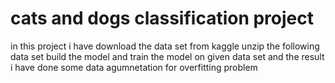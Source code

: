 # cats and dogs classification project
in this project i have download the data set from kaggle
unzip the following data set 
build the model and train the model on given data set and the result 
i have done some data agumnetation for overfitting problem 


